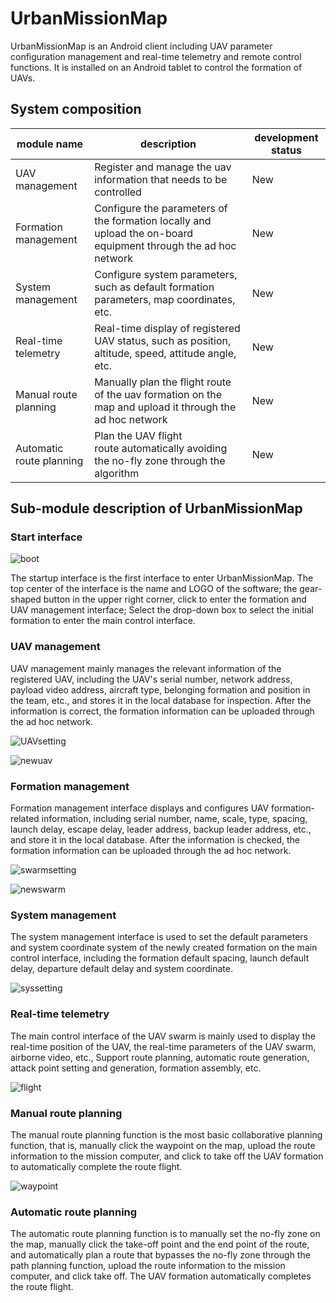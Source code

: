 # UrbanMissionMap

UrbanMissionMap is an Android client including UAV parameter configuration management and real-time telemetry and remote control functions. It is installed on an Android tablet to control the formation of UAVs.

## System composition

| module name              | description                                                                                                    | development status |
| ------------------------ | -------------------------------------------------------------------------------------------------------------- | ------------------ |
| UAV management           | Register and manage the uav information that needs to be controlled                                            | New                |
| Formation management     | Configure the parameters of the formation locally and upload the on-board equipment through the ad hoc network | New                |
| System management        | Configure system parameters, such as default formation parameters, map coordinates, etc.                       | New                |
| Real-time telemetry      | Real-time display of registered UAV status, such as position, altitude, speed, attitude angle, etc.            | New                |
| Manual route planning    | Manually plan the flight route of the uav formation on the map and upload it through the ad hoc network        | New                |
| Automatic route planning | Plan the UAV flight route automatically avoiding the no-fly zone through the algorithm                         | New                |

## Sub-module description of UrbanMissionMap

### Start interface

![boot](img\boot.jpg) 

The startup interface is the first interface to enter UrbanMissionMap. The top center of the interface is the name and LOGO of the software; the gear-shaped button in the upper right corner, click to enter the formation and UAV management interface; Select the drop-down box to select the initial formation to enter the main control interface.

### UAV management

UAV management mainly manages the relevant information of the registered UAV, including the UAV's serial number, network address, payload video address, aircraft type, belonging formation and position in the team, etc., and stores it in the local database for inspection. After the information is correct, the formation information can be uploaded through the ad hoc network.

![UAVsetting](img\UAVsetting.jpg)

![newuav](img\newuav.jpg)

### Formation management

Formation management interface displays and configures UAV formation-related information, including serial number, name, scale, type, spacing, launch delay, escape delay, leader address, backup leader address, etc., and store it in the local database. After the information is checked, the formation information can be uploaded through the ad hoc network.

![swarmsetting](img\swarmsetting.jpg)

![newswarm](img\newswarm.jpg)

### System management

The system management interface is used to set the default parameters and system coordinate system of the newly created formation on the main control interface, including the formation default spacing, launch default delay, departure default delay and system coordinate.

![syssetting](img\syssetting.jpg)

### Real-time telemetry

The main control interface of the UAV swarm is mainly used to display the real-time position of the UAV, the real-time parameters of the UAV swarm, airborne video, etc.,  Support route planning, automatic route generation, attack point setting and generation, formation assembly, etc.

![flight](img\flight.jpg)

### Manual route planning

The manual route planning function is the most basic collaborative planning function, that is, manually click the waypoint on the map, upload the route information to the mission computer, and click to take off the UAV formation to automatically complete the route flight.

![waypoint](img\waypoint.jpg)

### Automatic route planning

The automatic route planning function is to manually set the no-fly zone on the map, manually click the take-off point and the end point of the route, and automatically plan a route that bypasses the no-fly zone through the path planning function, upload the route information to the mission computer, and click take off. The UAV formation automatically completes the route flight.
